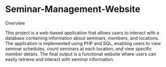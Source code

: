 # Seminar-Management-Website
Overview

This project is a web-based application that allows users to interact with a database containing information about seminars, members, and locations. The application is implemented using PHP and SQL, enabling users to view seminar schedules, count seminars at each location, and view specific member details. The final output is a functional website where users can easily retrieve and interact with seminar information.
